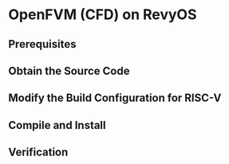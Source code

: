 # OpenFVM (CFD) on RevyOS

## Prerequisites

## Obtain the Source Code

## Modify the Build Configuration for RISC-V

## Compile and Install

## Verification
